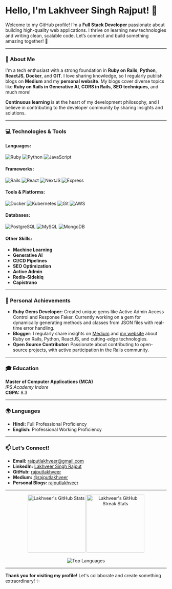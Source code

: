 # Hello, I'm Lakhveer Singh Rajput! 👋

Welcome to my GitHub profile! I’m a **Full Stack Developer** passionate about building high-quality web applications. I thrive on learning new technologies and writing clean, scalable code. Let’s connect and build something amazing together! 🚀

---

### 🚀 About Me

I'm a tech enthusiast with a strong foundation in **Ruby on Rails**, **Python**, **ReactJS**, **Docker**, and **GIT**. I love sharing knowledge, so I regularly publish blogs on **Medium** and my **personal website**. My blogs cover diverse topics like **Ruby on Rails in Generative AI**, **CORS in Rails**, **SEO techniques**, and much more!

**Continuous learning** is at the heart of my development philosophy, and I believe in contributing to the developer community by sharing insights and solutions.

---

### 💻 Technologies & Tools

#### **Languages:**
![Ruby](https://img.shields.io/badge/-Ruby-CC342D?style=flat&logo=ruby&logoColor=white) ![Python](https://img.shields.io/badge/-Python-3776AB?style=flat&logo=python&logoColor=white) ![JavaScript](https://img.shields.io/badge/-JavaScript-F7DF1E?style=flat&logo=javascript&logoColor=black)

#### **Frameworks:**
![Rails](https://img.shields.io/badge/-Rails-CC0000?style=flat&logo=ruby-on-rails&logoColor=white) ![React](https://img.shields.io/badge/-React-61DAFB?style=flat&logo=react&logoColor=black) ![NextJS](https://img.shields.io/badge/-Next.js-000000?style=flat&logo=next.js&logoColor=white) ![Express](https://img.shields.io/badge/-Express-000000?style=flat&logo=express&logoColor=white)

#### **Tools & Platforms:**
![Docker](https://img.shields.io/badge/-Docker-2496ED?style=flat&logo=docker&logoColor=white) ![Kubernetes](https://img.shields.io/badge/-Kubernetes-326CE5?style=flat&logo=kubernetes&logoColor=white) ![Git](https://img.shields.io/badge/-Git-F05032?style=flat&logo=git&logoColor=white) ![AWS](https://img.shields.io/badge/-AWS-232F3E?style=flat&logo=amazon-aws&logoColor=white)

#### **Databases:**
![PostgreSQL](https://img.shields.io/badge/-PostgreSQL-4169E1?style=flat&logo=postgresql&logoColor=white) ![MySQL](https://img.shields.io/badge/-MySQL-4479A1?style=flat&logo=mysql&logoColor=white) ![MongoDB](https://img.shields.io/badge/-MongoDB-47A248?style=flat&logo=mongodb&logoColor=white)

#### **Other Skills:**
- **Machine Learning**
- **Generative AI**
- **CI/CD Pipelines**
- **SEO Optimization**
- **Active Admin**
- **Redis-Sidekiq**
- **Capistrano**

---

### 🌟 Personal Achievements

- **Ruby Gems Developer:** Created unique gems like Active Admin Access Control and Response Faker. Currently working on a gem for dynamically generating methods and classes from JSON files with real-time error handling.
- **Blogger:** I regularly share insights on [Medium](https://medium.com/@rajputlakhveer) and [my website](https://rajputlakhveer.github.io/) about Ruby on Rails, Python, ReactJS, and cutting-edge technologies.
- **Open Source Contributor:** Passionate about contributing to open-source projects, with active participation in the Rails community.

---

### 🎓 Education

**Master of Computer Applications (MCA)**  
*IPS Academy Indore*  
**CGPA:** 8.3

---

### 🌍 Languages

- **Hindi:** Full Professional Proficiency  
- **English:** Professional Working Proficiency  

---

### 📫 Let’s Connect!

- **Email:** [rajputlakhveer@gmail.com](mailto:rajputlakhveer@gmail.com)
- **LinkedIn:** [Lakhveer Singh Rajput](https://linkedin.com/in/lakhveer-singh-rajput-8527b5190)
- **GitHub:** [rajputlakhveer](https://github.com/rajputlakhveer)
- **Medium:** [@rajputlakhveer](https://medium.com/@rajputlakhveer)
- **Personal Blogs:** [rajputlakhveer](https://rajputlakhveer.github.io/)

---

<p align="center"> <img src="https://github-readme-stats.vercel.app/api?username=rajputlakhveer&show_icons=true&theme=radical&hide_border=true" alt="Lakhveer's GitHub Stats" height="180px"/> <img src="https://github-readme-streak-stats.herokuapp.com?user=rajputlakhveer&theme=radical&hide_border=true" alt="Lakhveer's GitHub Streak Stats" height="180px"/> </p> <p align="center"> <img src="https://github-readme-stats.vercel.app/api/top-langs/?username=rajputlakhveer&layout=compact&theme=radical&hide_border=true" alt="Top Languages" /> </p>

---

**Thank you for visiting my profile!** Let's collaborate and create something extraordinary! ✨
